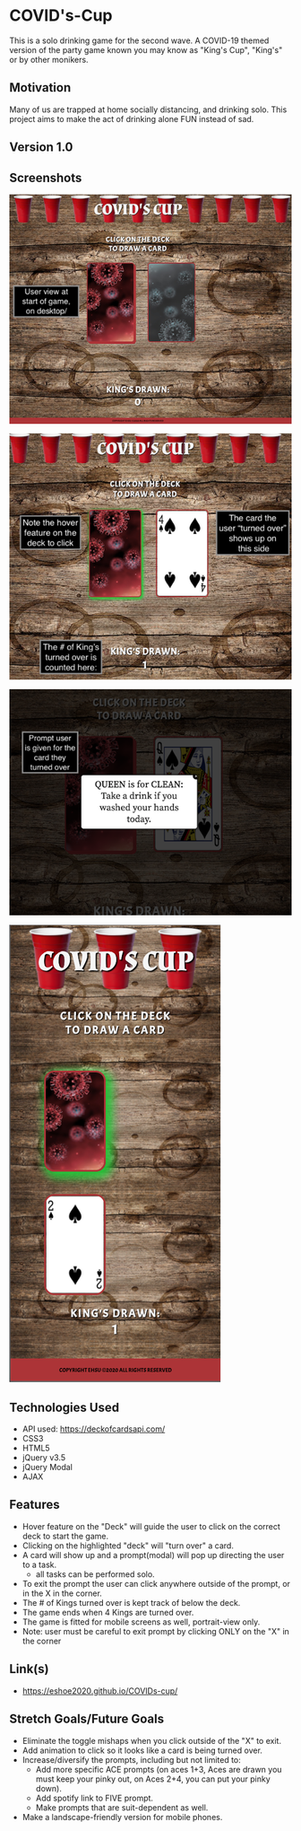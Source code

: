 # COVID's-Cup

This is a solo drinking game for the second wave. 
A COVID-19 themed version of the party game known you may know as "King's Cup", "King's" or by other monikers. 

## Motivation

Many of us are trapped at home socially distancing, and drinking solo. This project aims to make the act of drinking alone FUN instead of sad. 

## Version 1.0

## Screenshots

![DesktopView](./IMG/UI-desktop.png "UI-desktop")

![gameplay](./IMG/gameplay.png "gameplay")

![prompt](./IMG/prompt.png "prompt")

![mobile-view](./IMG/mobile-version.png "mobile-version")


## Technologies Used

- API used: https://deckofcardsapi.com/
- CSS3
- HTML5
- jQuery v3.5
- jQuery Modal
- AJAX

## Features

- Hover feature on the "Deck" will guide the user to click on the correct deck to start the game.
- Clicking on the highlighted "deck" will "turn over" a card.
- A card will show up and a prompt(modal) will pop up directing the user to a task.
   - all tasks can be performed solo.
- To exit the prompt the user can click anywhere outside of the prompt, or in the X in the corner.
- The # of Kings turned over is kept track of below the deck.
- The game ends when 4 Kings are turned over.
- The game is fitted for mobile screens as well, portrait-view only. 
- Note: user must be careful to exit prompt by clicking ONLY on the "X" in the corner

## Link(s)

- https://eshoe2020.github.io/COVIDs-cup/


## Stretch Goals/Future Goals

- Eliminate the toggle mishaps when you click outside of the "X" to exit.
- Add animation to click so it looks like a card is being turned over.
- Increase/diversify the prompts, including but not limited to:
   - Add more specific ACE prompts (on aces 1+3, Aces are drawn you must keep your pinky out, on Aces 2+4, you can put your pinky down).
   - Add spotify link to FIVE prompt.
   - Make prompts that are suit-dependent as well.
- Make a landscape-friendly version for mobile phones.